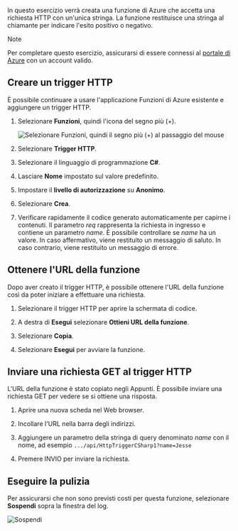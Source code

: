 In questo esercizio verrà creata una funzione di Azure che accetta una richiesta HTTP con un'unica stringa. La funzione restituisce una stringa al chiamante per indicare l'esito positivo o negativo.

> [!NOTE]
> Per completare questo esercizio, assicurarsi di essere connessi al [portale di Azure](https://portal.azure.com?azure-portal=true) con un account valido.

## <a name="create-an-http-trigger"></a>Creare un trigger HTTP

È possibile continuare a usare l'applicazione Funzioni di Azure esistente e aggiungere un trigger HTTP.

1. Selezionare **Funzioni**, quindi l'icona del segno più (+).

    ![Selezionare Funzioni, quindi il segno più (+) al passaggio del mouse](../media-drafts/4-hover-function.png)

2. Selezionare **Trigger HTTP**.

3. Selezionare il linguaggio di programmazione **C#**. 

4. Lasciare **Nome** impostato sul valore predefinito.

5. Impostare il **livello di autorizzazione** su **Anonimo**.

6. Selezionare **Crea**.

7. Verificare rapidamente il codice generato automaticamente per capirne i contenuti. Il parametro *req* rappresenta la richiesta in ingresso e contiene un parametro *name*. È possibile controllare se *name* ha un valore. In caso affermativo, viene restituito un messaggio di saluto. In caso contrario, viene restituito un messaggio di errore.

## <a name="get-your-function-url"></a>Ottenere l'URL della funzione

Dopo aver creato il trigger HTTP, è possibile ottenere l'URL della funzione così da poter iniziare a effettuare una richiesta.

1. Selezionare il trigger HTTP per aprire la schermata di codice.

2. A destra di **Esegui** selezionare **Ottieni URL della funzione**.

3. Selezionare **Copia**.

4. Selezionare **Esegui** per avviare la funzione.

## <a name="issue-a-get-request-to-your-http-trigger"></a>Inviare una richiesta GET al trigger HTTP

L'URL della funzione è stato copiato negli Appunti. È possibile inviare una richiesta GET per vedere se si ottiene una risposta.

1. Aprire una nuova scheda nel Web browser.

2. Incollare l'URL nella barra degli indirizzi.

3. Aggiungere un parametro della stringa di query denominato *name* con il nome, ad esempio `.../api/HttpTriggerCSharp1?name=Jesse`

4. Premere INVIO per inviare la richiesta.

## <a name="clean-up"></a>Eseguire la pulizia

Per assicurarsi che non sono previsti costi per questa funzione, selezionare **Sospendi** sopra la finestra del log.

![Sospendi](../media-drafts/4-pause-timer.png)